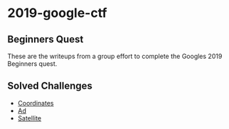 # 2019-google-ctf
## Beginners Quest
These are the writeups from a group effort to complete the Googles 2019 Beginners quest.

## Solved Challenges
* [Coordinates](coordinates.md)
* [Ad](ad.md)
* [Satellite](satellite.md)
